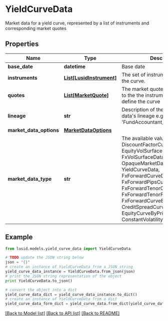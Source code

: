 # YieldCurveData

Market data for a yield curve,  represented by a list of instruments and corresponding market quotes

## Properties
Name | Type | Description | Notes
------------ | ------------- | ------------- | -------------
**base_date** | **datetime** | Base date | 
**instruments** | [**List[LusidInstrument]**](LusidInstrument.md) | The set of instruments that define the curve. | 
**quotes** | [**List[MarketQuote]**](MarketQuote.md) | The market quotes corresponding to the the instruments used to define the curve | 
**lineage** | **str** | Description of the complex market data&#39;s lineage e.g. &#39;FundAccountant_GreenQuality&#39;. | [optional] 
**market_data_options** | [**MarketDataOptions**](MarketDataOptions.md) |  | [optional] 
**market_data_type** | **str** | The available values are: DiscountFactorCurveData, EquityVolSurfaceData, FxVolSurfaceData, IrVolCubeData, OpaqueMarketData, YieldCurveData, FxForwardCurveData, FxForwardPipsCurveData, FxForwardTenorCurveData, FxForwardTenorPipsCurveData, FxForwardCurveByQuoteReference, CreditSpreadCurveData, EquityCurveByPricesData, ConstantVolatilitySurface | 

## Example

```python
from lusid.models.yield_curve_data import YieldCurveData

# TODO update the JSON string below
json = "{}"
# create an instance of YieldCurveData from a JSON string
yield_curve_data_instance = YieldCurveData.from_json(json)
# print the JSON string representation of the object
print YieldCurveData.to_json()

# convert the object into a dict
yield_curve_data_dict = yield_curve_data_instance.to_dict()
# create an instance of YieldCurveData from a dict
yield_curve_data_form_dict = yield_curve_data.from_dict(yield_curve_data_dict)
```
[[Back to Model list]](../README.md#documentation-for-models) [[Back to API list]](../README.md#documentation-for-api-endpoints) [[Back to README]](../README.md)


